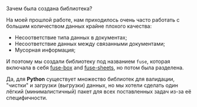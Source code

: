Зачем была создана библиотека?

На моей прошлой работе, нам приходилось очень часто работать с большим количеством данных крайне плохого качества:
* Несоответствие типа данных в документах;
* Несоответствие данных между связанными документами;
* Мусорная информация;

И поэтому мы создали библиотеку под названием `fuse`, которая включала в себя [fuse-box](https://github.com/uselessvevo/fuse-box/) and [fuse-sheets](https://github.com/uselessvevo/fuse-sheets/), но потом была разделена.

Да, для **Python** существует множество библиотек для валидации, "чистки" и загрузки (выгрузки) данных, 
но мы хотели сделать один лёгкий (минималистичный) пакет для всех поставленных задач из-за её специфичности.
